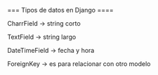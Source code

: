 === Tipos de datos en Django ====

CharrField      ->   string corto 

TextField       ->   string largo

DateTimeField   ->   fecha y hora

ForeignKey      ->   es para relacionar con otro modelo 
